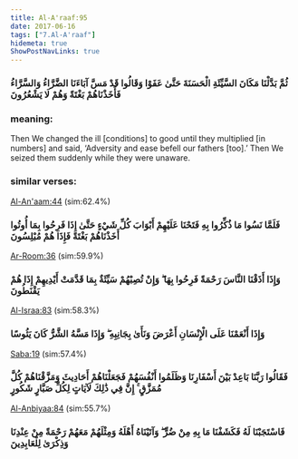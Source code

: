 ```yaml
---
title: Al-A'raaf:95
date: 2017-06-16
tags: ["7.Al-A'raaf"]
hidemeta: true 
ShowPostNavLinks: true 
---
```

### ثُمَّ بَدَّلْنَا مَكَانَ السَّيِّئَةِ الْحَسَنَةَ حَتَّىٰ عَفَوْا وَقَالُوا قَدْ مَسَّ آبَاءَنَا الضَّرَّاءُ وَالسَّرَّاءُ فَأَخَذْنَاهُمْ بَغْتَةً وَهُمْ لَا يَشْعُرُونَ
### meaning: 
Then We changed the ill [conditions] to good until they multiplied [in numbers] and said, ‘Adversity and ease befell our fathers [too].’ Then We seized them suddenly while they were unaware.
### similar verses: 

[Al-An'aam:44](/6/44) (sim:62.4%)

### فَلَمَّا نَسُوا مَا ذُكِّرُوا بِهِ فَتَحْنَا عَلَيْهِمْ أَبْوَابَ كُلِّ شَيْءٍ حَتَّىٰ إِذَا فَرِحُوا بِمَا أُوتُوا أَخَذْنَاهُمْ بَغْتَةً فَإِذَا هُمْ مُبْلِسُونَ

[Ar-Room:36](/30/36) (sim:59.9%)

### وَإِذَا أَذَقْنَا النَّاسَ رَحْمَةً فَرِحُوا بِهَا ۖ وَإِنْ تُصِبْهُمْ سَيِّئَةٌ بِمَا قَدَّمَتْ أَيْدِيهِمْ إِذَا هُمْ يَقْنَطُونَ

[Al-Israa:83](/17/83) (sim:58.3%)

### وَإِذَا أَنْعَمْنَا عَلَى الْإِنْسَانِ أَعْرَضَ وَنَأَىٰ بِجَانِبِهِ ۖ وَإِذَا مَسَّهُ الشَّرُّ كَانَ يَئُوسًا

[Saba:19](/34/19) (sim:57.4%)

### فَقَالُوا رَبَّنَا بَاعِدْ بَيْنَ أَسْفَارِنَا وَظَلَمُوا أَنْفُسَهُمْ فَجَعَلْنَاهُمْ أَحَادِيثَ وَمَزَّقْنَاهُمْ كُلَّ مُمَزَّقٍ ۚ إِنَّ فِي ذَٰلِكَ لَآيَاتٍ لِكُلِّ صَبَّارٍ شَكُورٍ

[Al-Anbiyaa:84](/21/84) (sim:55.7%)

### فَاسْتَجَبْنَا لَهُ فَكَشَفْنَا مَا بِهِ مِنْ ضُرٍّ ۖ وَآتَيْنَاهُ أَهْلَهُ وَمِثْلَهُمْ مَعَهُمْ رَحْمَةً مِنْ عِنْدِنَا وَذِكْرَىٰ لِلْعَابِدِينَ
